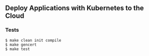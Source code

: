 ## Deploy Applications with Kubernetes to the Cloud

### Tests
```shell
$ make clean init compile
$ make gencert
$ make test
```
